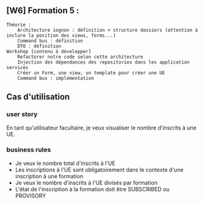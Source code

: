 ## [W6] Formation 5 :

    Théorie :
        Architecture iognon : définition + structure dossiers (attention à inclure la position des views, forms...)
        Command bus : définition
        DTO : définition
    Workshop [contenu à développer]
        Refactorer notre code selon cette architecture
        Injection des dépendances des repositories dans les application services
        Créer un Form, une view, un template pour créer une UE
        Command bus : implémentation


## Cas d'utilisation
### user story
En tant qu'utilisateur facultaire, je veux visualiser le nombre d'inscrits à une UE. 
### business rules
- Je veux le nombre total d'inscrits à l'UE
- Les inscriptions à l'UE sont obligatoirement dans le contexte d'une inscription à une formation
- Je veux le nombre d'inscrits à l'UE divisés par formation
- L'état de l'inscription à la formation doit être SUBSCRIBED ou PROVISORY

